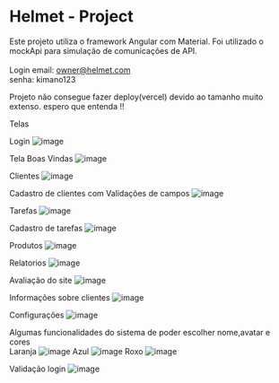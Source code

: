 # Helmet - Project
Este projeto utiliza o framework Angular com Material.
Foi utilizado o mockApi para simulação de comunicações de API.</br></br>
Login
email: owner@helmet.com </br> senha: kimano123 </br>

Projeto não consegue fazer deploy(vercel) devido ao tamanho muito extenso. espero que entenda !!

Telas

Login 
![image](https://github.com/UniRVFasoft/Helmet-Project/assets/75391803/e485e956-3fbc-4c59-8469-3320afa3bd05)

Tela Boas Vindas
![image](https://github.com/UniRVFasoft/Helmet-Project/assets/75391803/27b07d04-6203-497b-b44d-3daaf50979cb)

Clientes
![image](https://github.com/UniRVFasoft/Helmet-Project/assets/75391803/8fb52df9-d699-4bfc-8ee4-f9d9d3b596f2)

Cadastro de clientes com Validações de campos
![image](https://github.com/UniRVFasoft/Helmet-Project/assets/75391803/1c2e9e1b-63d6-4bcb-91de-b9ed1de07114)

Tarefas
![image](https://github.com/UniRVFasoft/Helmet-Project/assets/75391803/a8db5835-5b8f-4827-a8a8-cf7c27b3cbd1)

Cadastro de tarefas
![image](https://github.com/UniRVFasoft/Helmet-Project/assets/75391803/99a2f93e-00f8-49c8-b99f-a75074d2c35a)

Produtos
![image](https://github.com/UniRVFasoft/Helmet-Project/assets/75391803/f70cd16d-dee0-4378-858a-8db4f5e4b65c)

Relatorios
![image](https://github.com/UniRVFasoft/Helmet-Project/assets/75391803/277e3885-af06-49d0-a754-d1580b8d859a)

Avaliação do site
![image](https://github.com/UniRVFasoft/Helmet-Project/assets/75391803/b340e950-60e2-4464-8571-c11b4f5bf22c)

Informações sobre clientes
![image](https://github.com/UniRVFasoft/Helmet-Project/assets/75391803/6611fda6-472d-44a0-90ba-af0f8fb126e1)

Configurações
![image](https://github.com/UniRVFasoft/Helmet-Project/assets/75391803/8468158f-1aa1-4f84-957e-85c16a80ac84)

Algumas funcionalidades do sistema de poder escolher nome,avatar e cores </br>
Laranja
![image](https://github.com/UniRVFasoft/Helmet-Project/assets/75391803/beecb8a5-7b5c-4a2d-9dd5-1966de377cd7)
Azul
![image](https://github.com/UniRVFasoft/Helmet-Project/assets/75391803/44bd1de9-a134-47ab-987e-914ad677d880)
Roxo
![image](https://github.com/UniRVFasoft/Helmet-Project/assets/75391803/aa3a8963-d158-4eeb-9115-b84c588ba1df)

Validação login 
![image](https://github.com/UniRVFasoft/Helmet-Project/assets/75391803/c8a57cf5-0b99-4bdc-8709-a000f961af67)





















